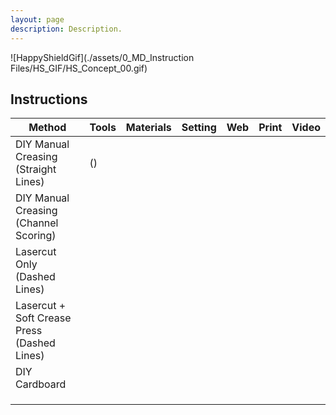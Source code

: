 ```yaml
---
layout: page
description: Description.
---
```


![HappyShieldGif](./assets/0_MD_Instruction Files/HS_GIF/HS_Concept_00.gif)

## Instructions

| Method                            | Tools | Materials | Setting | Web | Print | Video |
|-----------------------------------|-------|-----------|---------|--------------|-------|-------|
| DIY Manual Creasing (Straight Lines)  |   <i class="em em-scissors" aria-role="presentation" aria-label="BLACK SCISSORS"></i> <i class="em em-lower_left_ballpoint_pen" aria-role="presentation" aria-label=""></i> (<i class="em em-printer" aria-role="presentation" aria-label=""></i>)    |           |         |              |       |       |
| DIY Manual Creasing (Channel Scoring) |       |           |         |              |       |       |
| Lasercut Only (Dashed Lines)           |       |           |         |              |       |       |
| Lasercut + Soft Crease Press (Dashed Lines)           |       |           |         |              |       |       |
| DIY Cardboard  |       |           |         |              |       |       |
|                                   |       |           |         |              |       |       |
|                                   |       |           |         |              |       |       |
|                                   |       |           |         |              |       |       |

